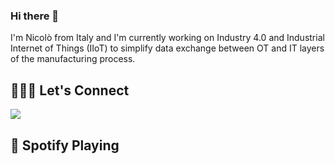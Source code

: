 ### Hi there 👋
I'm Nicolò from Italy and I'm currently working on Industry 4.0 and Industrial Internet of Things (IIoT) to simplify data exchange between OT and IT layers of the manufacturing process.

## 👨🏻‍💻 Let's Connect

[<img src="https://img.shields.io/badge/twitter-%231DA1F2.svg?&style=for-the-badge&logo=twitter&logoColor=white" />](https://twitter.com/ToscaniNicolo)

## 🎵 Spotify Playing

<!--
**NicoloToscani/NicoloToscani** is a ✨ _special_ ✨ repository because its `README.md` (this file) appears on your GitHub profile.

Here are some ideas to get you started:

- 🔭 I’m currently working on ...
- 🌱 I’m currently learning ...
- 👯 I’m looking to collaborate on ...
- 🤔 I’m looking for help with ...
- 💬 Ask me about ...
- 📫 How to reach me: ...
- 😄 Pronouns: ...
- ⚡ Fun fact: ...
-->
